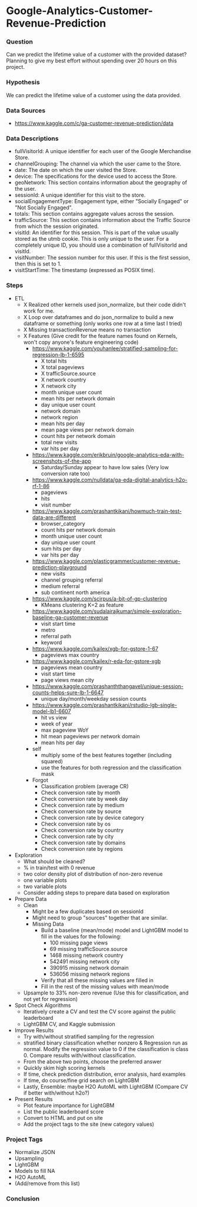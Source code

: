 # Google-Analytics-Customer-Revenue-Prediction

### Question

Can we predict the lifetime value of a customer with the provided dataset?  Planning to give my best effort without spending over 20 hours on this project.

### Hypothesis

We can predict the lifetime value of a customer using the data provided.  

### Data Sources

- https://www.kaggle.com/c/ga-customer-revenue-prediction/data

### Data Descriptions

- fullVisitorId: A unique identifier for each user of the Google Merchandise Store.
- channelGrouping: The channel via which the user came to the Store.
- date: The date on which the user visited the Store.
- device: The specifications for the device used to access the Store.
- geoNetwork: This section contains information about the geography of the user.
- sessionId: A unique identifier for this visit to the store.
- socialEngagementType: Engagement type, either "Socially Engaged" or "Not Socially Engaged".
- totals: This section contains aggregate values across the session.
- trafficSource: This section contains information about the Traffic Source from which the session originated.
- visitId: An identifier for this session. This is part of the value usually stored as the utmb cookie. This is only unique to the user. For a completely unique ID, you should use a combination of fullVisitorId and visitId.
- visitNumber: The session number for this user. If this is the first session, then this is set to 1.
- visitStartTime: The timestamp (expressed as POSIX time).

### Steps

- ETL
  - X Realized other kernels used json_normalize, but their code didn't work for me.
  - X Loop over dataframes and do json_normalize to build a new dataframe or something (only works one row at a time last I tried)
  - X Missing transactionRevenue means no transaction
  - X Features (Give credit for the feature names found on Kernels, won't copy anyone's feature engineering code)
    - https://www.kaggle.com/youhanlee/stratified-sampling-for-regression-lb-1-6595
      - X total hits
      - X total pageviews
      - X trafficSource.source
      - X network country
      - X network city  
      - month unique user count
      - mean hits per network domain
      - day unique user count
      - network domain
      - network region
      - mean hits per day
      - mean page views per network domain
      - count hits per network domain
      - total new visits
      - var hits per day
    - https://www.kaggle.com/erikbruin/google-analytics-eda-with-screenshots-of-the-app
      - Saturday/Sunday appear to have low sales (Very low conversion rate too)
    - https://www.kaggle.com/nulldata/ga-eda-digital-analytics-h2o-rf-1-86
      - pageviews
      - hits
      - visit number
    - https://www.kaggle.com/prashantkikani/howmuch-train-test-data-are-different
      - browser_category
      - count hits per network domain
      - month unique user count
      - day unique user count
      - sum hits per day
      - var hits per day
    - https://www.kaggle.com/plasticgrammer/customer-revenue-prediction-playground
      - new visits
      - channel grouping referral
      - medium referral
      - sub continent north america
    - https://www.kaggle.com/scirpus/a-bit-of-gp-clustering
      - KMeans clustering K=2 as feature
    - https://www.kaggle.com/sudalairajkumar/simple-exploration-baseline-ga-customer-revenue
      - visit start time
      - metro
      - referral path
      - keyword
    - https://www.kaggle.com/kailex/xgb-for-gstore-1-67
      - pageviews max country
    - https://www.kaggle.com/kailex/r-eda-for-gstore-xgb
      - pageviews mean country
      - visit start time
      - page views mean city
    - https://www.kaggle.com/prashanththangavel/unique-session-counts-helps-sure-lb-1-6647
      - unique day/month/weekday session counts
    - https://www.kaggle.com/prashantkikani/rstudio-lgb-single-model-lb1-6607
      - hit vs view
      - week of year
      - max pageview WoY
      - hit mean pageviews per network domain
      - mean hits per day
    - self
      - multiply some of the best features together (including squared)
      - use the features for both regression and the classification mask
    - Forgot
      - Classification problem (average CR)
      - Check conversion rate by month
      - Check conversion rate by week day
      - Check conversion rate by medium
      - Check conversion rate by source
      - Check conversion rate by device category
      - Check conversion rate by os
      - Check conversion rate by country
      - Check conversion rate by city
      - Check conversion rate by domains
      - Check conversion rate by regions
- Exploration
  - What should be cleaned?
  - % in train/test with 0 revenue
  - two color density plot of distribution of non-zero revenue
  - one variable plots
  - two variable plots
  - Consider adding steps to prepare data based on exploration
- Prepare Data
  - Clean
    - Might be a few duplicates based on sessionId
    - Might need to group "sources" together that are similar.
    - Missing Data
      - Build a baseline (mean/mode) model and LightGBM model to fill in the values for the following:
        - 100 missing page views
        - 69 missing trafficSource.source
        - 1468 missing network country
        - 542491 missing network city  
        - 390915 missing network domain
        - 536056 missing network regions
      - Verify that all these missing values are filled in
      - Fill in the rest of the missing values with mean/mode
  - Upsample to 33% non-zero revenue (Use this for classification, and not yet for regression)
- Spot Check Algorithms
  - Iteratively create a CV and test the CV score against the public leaderboard
  - LightGBM CV, and Kaggle submission
- Improve Results
  - Try with/without stratified sampling for the regression
  - stratified binary classification whether nonzero & Regression run as normal.  Modify the regression value to 0 if the classification is class 0.  Compare results with/without classification.
  - From the above two points, choose the preferred answer
  - Quickly skim high scoring kernels
  - If time, check prediction distribution, error analysis, hard examples
  - If time, do course/fine grid search on LightGBM
  - Lastly, Ensemble: maybe H2O AutoML with LightGBM (Compare CV if better with/without h2o?)
- Present Results
  - Plot feature importance for LightGBM
  - List the public leaderboard score
  - Convert to HTML and put on site
  - Add the project tags to the site (new category values)

### Project Tags

- Normalize JSON
- Upsampling
- LightGBM
- Models to fill NA
- H2O AutoML
- (Add/remove from this list)

### Conclusion
